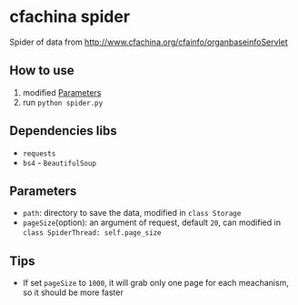 # cfachina spider

Spider of data from http://www.cfachina.org/cfainfo/organbaseinfoServlet

## How to use

1. modified [Parameters](#parameters)
2. run `python spider.py`

## Dependencies libs

- `requests`
- `bs4` - `BeautifulSoup`

## Parameters

- `path`: directory to save the data, modified in `class Storage`
- `pageSize`(option): an argument of request, default `20`, can modified in `class SpiderThread: self.page_size`

## Tips

- If set `pageSize` to `1000`, it will grab only one page for each meachanism, so it should be more faster